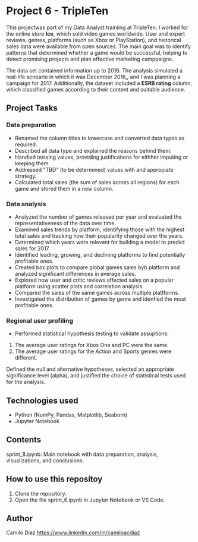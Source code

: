 # Project 6 - TripleTen

This projectwas part of my Data Analyst trainiing at TripleTen. 
I worked for the online store **Ice**, which sold video games worldwide. User and expert reviews, genres, platforms (such as Xbox or PlayStation), and historical sales data were available from open sources. The main goal was to identify patterns that determined whether a game would be successful, helping to detect promising projects and plan effective marketing camppaigns. 

The data set contained information up to 2016. The analysis simulated a real-life scneario in which it was December 2016,, and I was planning a campaign for 2017. Additionally, the dataset included a **ESRB rating** column, which classified games according to their content and suitable audience. 

## Project Tasks

### Data preparation 
- Renamed the column titles to lowercase and converted data types as required. 
- Described all data type and explained the reasons behind them. 
- Handled missing values, providing justifications for eithher imputing or keeping them. 
- Addressed "TBD" (to be determined) values with and appropiate strategy. 
- Calculated total sales (the sum of sales across all regions) for each game and stored them in a new column. 

### Data analysis 
- Analyzed the number of games released per year and evaluated the representativeness of the data over time. 
- Examined sales trends by platform, identifying those with the highest total sales and tracking how their popularity changed over the years. 
- Determined which years were relevant for building a model to predict sales for 2017. 
- Identified leading, growing, and declining platforms to find potentially profitable ones. 
- Created box plots to compare global games sales byb platform and analyzed significant differences in average sales. 
- Explored how user and critic reviews affected sales on a popular platform using scatter plots and correlation analysis. 
- Compared the sales of the same games across multiple platfforms. 
- Investigated the distribution of games by genre and idenfied the most profitable ones. 

### Regional user profiling 
- Performed statistical hypothesis testing to validate assuptions: 
1. The average user ratings for Xbox One and PC were the same. 
2. The average user ratings for the Action and Sports genres were different. 

Defined the null and alternative hypotheses, selected an appropriate significance level (alpha), and justified the choice of statistical tests used for the analysis. 

## Technologies used
- Python (NumPy, Pandas, Matplotlib, Seaborn) 
- Jupyter Notebook

## Contents 
sprint_8.ipynb: Main notebook with data preparation, analysis, visualizations, and conclusions. 

## How to use this repositoy
1. Clone the repository. 
2. Open the file sprint_6.ipynb in Jupyter Notebook or VS Code. 

## Author 
Camilo Diaz 
https://www.linkedin.com/in/camiloacdiaz

